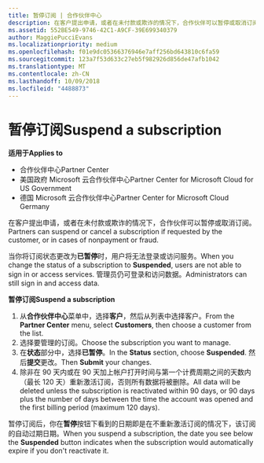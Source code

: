```yaml
---
title: 暂停订阅 | 合作伙伴中心
description: 在客户提出申请，或者在未付款或欺诈的情况下，合作伙伴可以暂停或取消订阅。
ms.assetid: 552BE549-9746-42C1-A9CF-39E699340379
author: MaggiePucciEvans
ms.localizationpriority: medium
ms.openlocfilehash: f01e9dc05366376946e7aff256bd643810c6fa59
ms.sourcegitcommit: 123a7f53d633c27eb5f982926d856de47afb1042
ms.translationtype: MT
ms.contentlocale: zh-CN
ms.lasthandoff: 10/09/2018
ms.locfileid: "4488873"
---
```

# <a name="suspend-a-subscription"></a><span data-ttu-id="094f2-103">暂停订阅</span><span class="sxs-lookup"><span data-stu-id="094f2-103">Suspend a subscription</span></span>

**<span data-ttu-id="094f2-104">适用于</span><span class="sxs-lookup"><span data-stu-id="094f2-104">Applies to</span></span>**

-  <span data-ttu-id="094f2-105">合作伙伴中心</span><span class="sxs-lookup"><span data-stu-id="094f2-105">Partner Center</span></span>
-  <span data-ttu-id="094f2-106">美国政府 Microsoft 云合作伙伴中心</span><span class="sxs-lookup"><span data-stu-id="094f2-106">Partner Center for Microsoft Cloud for US Government</span></span>
-  <span data-ttu-id="094f2-107">德国 Microsoft 云合作伙伴中心</span><span class="sxs-lookup"><span data-stu-id="094f2-107">Partner Center for Microsoft Cloud Germany</span></span>

<span data-ttu-id="094f2-108">在客户提出申请，或者在未付款或欺诈的情况下，合作伙伴可以暂停或取消订阅。</span><span class="sxs-lookup"><span data-stu-id="094f2-108">Partners can suspend or cancel a subscription if requested by the customer, or in cases of nonpayment or fraud.</span></span>

<span data-ttu-id="094f2-109">当你将订阅状态更改为**已暂停**时，用户将无法登录或访问服务。</span><span class="sxs-lookup"><span data-stu-id="094f2-109">When you change the status of a subscription to **Suspended**, users are not able to sign in or access services.</span></span> <span data-ttu-id="094f2-110">管理员仍可登录和访问数据。</span><span class="sxs-lookup"><span data-stu-id="094f2-110">Administrators can still sign in and access data.</span></span>

**<span data-ttu-id="094f2-111">暂停订阅</span><span class="sxs-lookup"><span data-stu-id="094f2-111">Suspend a subscription</span></span>**

1.  <span data-ttu-id="094f2-112">从**合作伙伴中心**菜单中，选择**客户**，然后从列表中选择客户。</span><span class="sxs-lookup"><span data-stu-id="094f2-112">From the **Partner Center** menu, select **Customers**, then choose a customer from the list.</span></span>
2.  <span data-ttu-id="094f2-113">选择要管理的订阅。</span><span class="sxs-lookup"><span data-stu-id="094f2-113">Choose the subscription you want to manage.</span></span>
3.  <span data-ttu-id="094f2-114">在**状态**部分中，选择**已暂停**。</span><span class="sxs-lookup"><span data-stu-id="094f2-114">In the **Status** section, choose **Suspended**.</span></span> <span data-ttu-id="094f2-115">然后**提交**更改。</span><span class="sxs-lookup"><span data-stu-id="094f2-115">Then **Submit** your changes.</span></span>
4.  <span data-ttu-id="094f2-116">除非在 90 天内或在 90 天加上帐户打开时间与第一个计费周期之间的天数内（最长 120 天）重新激活订阅，否则所有数据将被删除。</span><span class="sxs-lookup"><span data-stu-id="094f2-116">All data will be deleted unless the subscription is reactivated within 90 days, or 90 days plus the number of days between the time the account was opened and the first billing period (maximum 120 days).</span></span>

<span data-ttu-id="094f2-117">暂停订阅后，你在**暂停**按钮下看到的日期即是在不重新激活订阅的情况下，该订阅的自动过期日期。</span><span class="sxs-lookup"><span data-stu-id="094f2-117">When you suspend a subscription, the date you see below the **Suspended** button indicates when the subscription would automatically expire if you don't reactivate it.</span></span> 
